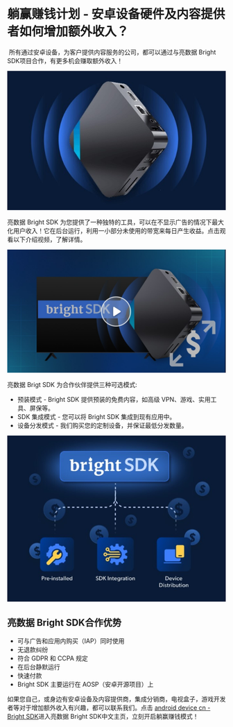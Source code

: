 # 躺赢赚钱计划 - 安卓设备硬件及内容提供者如何增加额外收入？
​
所有通过安卓设备，为客户提供内容服务的​公司，都可以通过与亮数据 Bright SDK项目合作，有更多机会赚取额外收入！

![宣传图片](https://github.com/bright-cn/Bright-SDK/blob/main/Screenshot%202025-05-15%20123032.jpg)

亮数据 Bright SDK 为您提供了一种独特的工具，可以在不显示广告的情况下最大化用户收入！它在后台运行，利用一小部分未使用的带宽来每日产生收益。点击观看以下介绍视频，了解详情。

[![观看视频](https://github.com/bright-cn/Bright-SDK/blob/main/Screenshot%202025-05-15%20121319.jpg)](https://www.bilibili.com/video/BV1qeGez3E1h?t=22.5)

亮数据 Brigt SDK 为合作伙伴提供三种可选模式:

- 预装模式 - Bright SDK 提供预装的免费内容，如高级 VPN、游戏、实用工具、屏保等。
- SDK 集成模式 - 您可以将 Bright SDK 集成到现有应用中。
- 设备分发模式 - 我们购买您的定制设备，并保证最低分发数量。

![宣传图片](https://github.com/bright-cn/Bright-SDK/blob/main/Screenshot%202025-05-15%20121619.jpg)

## 亮数据 Bright SDK合作优势

- 可与广告和应用内购买（IAP）同时使用
- 无退款纠纷
- 符合 GDPR 和 CCPA 规定
- 在后台静默运行
- 快速付款
- Bright SDK 主要运行在 AOSP（安卓开源项目）上

如果您自己，或身边有安卓设备及内容提供商，集成分销商，电视盒子，游戏开发者等对于增加额外收入有兴趣，都可以联系我们。点击 [android device cn - Bright SDK](https://bright-sdk.com/android-device-cn)进入亮数据 Bright SDK中文主页，立刻开启躺赢赚钱模式！
